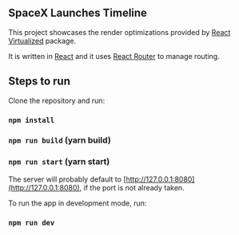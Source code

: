 ## SpaceX Launches Timeline


This project showcases the render optimizations provided by [React Virtualized](http://bvaughn.github.io/react-virtualized/#/components/List) package.


It is written in [React](https://reactjs.org/) and it uses [React Router](https://reactrouter.com/) to manage routing.<br>

## Steps to run

Clone the repository and run:
### `npm install`
### `npm run build` (yarn build)
### `npm run start` (yarn start)

The server will probably default to [http://127.0.0.1:8080](http://127.0.0.1:8080), if the port is not already taken.

To run the app in development mode, run:
### `npm run dev`